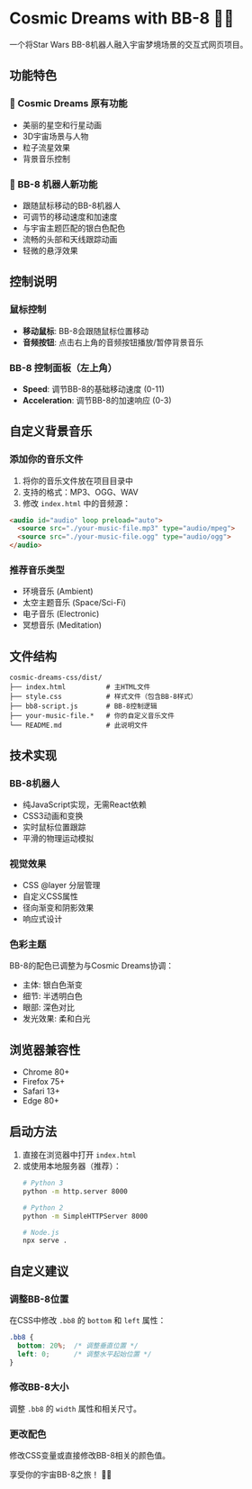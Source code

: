 # Cosmic Dreams with BB-8 🌌🤖

一个将Star Wars BB-8机器人融入宇宙梦境场景的交互式网页项目。

## 功能特色

### 🌟 Cosmic Dreams 原有功能
- 美丽的星空和行星动画
- 3D宇宙场景与人物
- 粒子流星效果
- 背景音乐控制

### 🤖 BB-8 机器人新功能
- 跟随鼠标移动的BB-8机器人
- 可调节的移动速度和加速度
- 与宇宙主题匹配的银白色配色
- 流畅的头部和天线跟踪动画
- 轻微的悬浮效果

## 控制说明

### 鼠标控制
- **移动鼠标**: BB-8会跟随鼠标位置移动
- **音频按钮**: 点击右上角的音频按钮播放/暂停背景音乐

### BB-8 控制面板（左上角）
- **Speed**: 调节BB-8的基础移动速度 (0-11)
- **Acceleration**: 调节BB-8的加速响应 (0-3)

## 自定义背景音乐

### 添加你的音乐文件
1. 将你的音乐文件放在项目目录中
2. 支持的格式：MP3、OGG、WAV
3. 修改 `index.html` 中的音频源：

```html
<audio id="audio" loop preload="auto">
  <source src="./your-music-file.mp3" type="audio/mpeg">
  <source src="./your-music-file.ogg" type="audio/ogg">
</audio>
```

### 推荐音乐类型
- 环境音乐 (Ambient)
- 太空主题音乐 (Space/Sci-Fi)
- 电子音乐 (Electronic)
- 冥想音乐 (Meditation)

## 文件结构

```
cosmic-dreams-css/dist/
├── index.html          # 主HTML文件
├── style.css           # 样式文件（包含BB-8样式）
├── bb8-script.js       # BB-8控制逻辑
├── your-music-file.*   # 你的自定义音乐文件
└── README.md           # 此说明文件
```

## 技术实现

### BB-8机器人
- 纯JavaScript实现，无需React依赖
- CSS3动画和变换
- 实时鼠标位置跟踪
- 平滑的物理运动模拟

### 视觉效果
- CSS @layer 分层管理
- 自定义CSS属性
- 径向渐变和阴影效果
- 响应式设计

### 色彩主题
BB-8的配色已调整为与Cosmic Dreams协调：
- 主体: 银白色渐变
- 细节: 半透明白色
- 眼部: 深色对比
- 发光效果: 柔和白光

## 浏览器兼容性

- Chrome 80+
- Firefox 75+
- Safari 13+
- Edge 80+

## 启动方法

1. 直接在浏览器中打开 `index.html`
2. 或使用本地服务器（推荐）：
   ```bash
   # Python 3
   python -m http.server 8000
   
   # Python 2
   python -m SimpleHTTPServer 8000
   
   # Node.js
   npx serve .
   ```

## 自定义建议

### 调整BB-8位置
在CSS中修改 `.bb8` 的 `bottom` 和 `left` 属性：

```css
.bb8 {
  bottom: 20%;  /* 调整垂直位置 */
  left: 0;      /* 调整水平起始位置 */
}
```

### 修改BB-8大小
调整 `.bb8` 的 `width` 属性和相关尺寸。

### 更改配色
修改CSS变量或直接修改BB-8相关的颜色值。

享受你的宇宙BB-8之旅！ 🚀✨ 